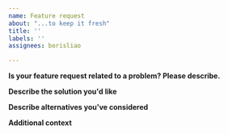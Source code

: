 ```yaml
---
name: Feature request
about: "...to keep it fresh"
title: ''
labels: ''
assignees: borisliao

---
```


**Is your feature request related to a problem? Please describe.**


**Describe the solution you'd like**


**Describe alternatives you've considered**


**Additional context**
